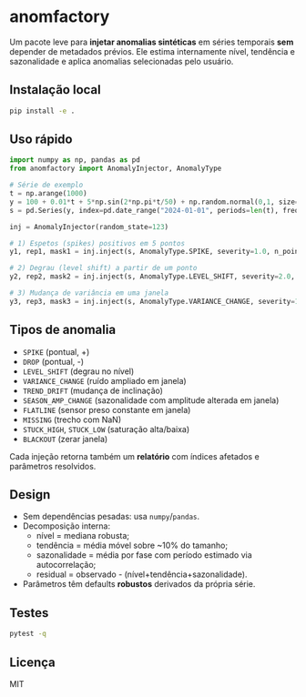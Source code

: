 # anomfactory

Um pacote leve para **injetar anomalias sintéticas** em séries temporais **sem** depender de metadados prévios.
Ele estima internamente nível, tendência e sazonalidade e aplica anomalias selecionadas pelo usuário.

## Instalação local

```bash
pip install -e .
```

## Uso rápido

```python
import numpy as np, pandas as pd
from anomfactory import AnomalyInjector, AnomalyType

# Série de exemplo
t = np.arange(1000)
y = 100 + 0.01*t + 5*np.sin(2*np.pi*t/50) + np.random.normal(0,1, size=len(t))
s = pd.Series(y, index=pd.date_range("2024-01-01", periods=len(t), freq="min"))

inj = AnomalyInjector(random_state=123)

# 1) Espetos (spikes) positivos em 5 pontos
y1, rep1, mask1 = inj.inject(s, AnomalyType.SPIKE, severity=1.0, n_points=5, return_mask=True)

# 2) Degrau (level shift) a partir de um ponto
y2, rep2, mask2 = inj.inject(s, AnomalyType.LEVEL_SHIFT, severity=2.0, return_mask=True)

# 3) Mudança de variância em uma janela
y3, rep3, mask3 = inj.inject(s, AnomalyType.VARIANCE_CHANGE, severity=1.5, return_mask=True)
```

## Tipos de anomalia

- `SPIKE` (pontual, +)
- `DROP` (pontual, -)
- `LEVEL_SHIFT` (degrau no nível)
- `VARIANCE_CHANGE` (ruído ampliado em janela)
- `TREND_DRIFT` (mudança de inclinação)
- `SEASON_AMP_CHANGE` (sazonalidade com amplitude alterada em janela)
- `FLATLINE` (sensor preso constante em janela)
- `MISSING` (trecho com NaN)
- `STUCK_HIGH`, `STUCK_LOW` (saturação alta/baixa)
- `BLACKOUT` (zerar janela)

Cada injeção retorna também um **relatório** com índices afetados e parâmetros resolvidos.

## Design

- Sem dependências pesadas: usa `numpy`/`pandas`.
- Decomposição interna:
  - nível = mediana robusta;
  - tendência = média móvel sobre ~10% do tamanho;
  - sazonalidade = média por fase com período estimado via autocorrelação;
  - residual = observado - (nível+tendência+sazonalidade).
- Parâmetros têm defaults **robustos** derivados da própria série.

## Testes

```bash
pytest -q
```

## Licença

MIT
